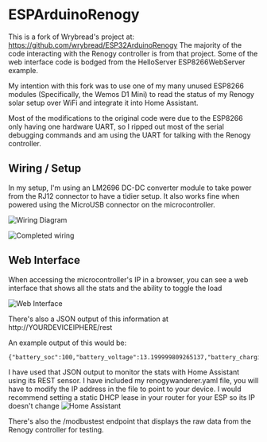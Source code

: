 # ESPArduinoRenogy

This is a fork of Wrybread's project at: https://github.com/wrybread/ESP32ArduinoRenogy
The majority of the code interacting with the Renogy controller is from that project. Some of the web interface code is bodged from the HelloServer ESP8266WebServer example.

My intention with this fork was to use one of my many unused ESP8266 modules (Specifically, the Wemos D1 Mini) to read the status of my Renogy solar setup over WiFi and integrate it into Home Assistant. 

Most of the modifications to the original code were due to the ESP8266 only having one hardware UART, so I ripped out most of the serial debugging commands and am using the UART for talking with the Renogy controller. 

## Wiring / Setup 
In my setup, I'm using an LM2696 DC-DC converter module to take power from the RJ12 connector to have a tidier setup. It also works fine when powered using the MicroUSB connector on the microcontroller.

![Wiring Diagram](https://i.imgur.com/4VDK7ai.png)

![Completed wiring](https://i.imgur.com/33c3uLC.jpg)

## Web Interface
When accessing the microcontroller's IP in a browser, you can see a web interface that shows all the stats and the ability to toggle the load

![Web Interface](https://i.imgur.com/3phXtOU.png)

There's also a JSON output of this information at http://YOURDEVICEIPHERE/rest

An example output of this would be:
```
{"battery_soc":100,"battery_voltage":13.199999809265137,"battery_charging_amps":0.15000000596046448,"battery_charging_watts":1.9800000190734863,"controller_temperature":27,"battery_temperature":0,"controller_temperatureF":80.5999984741211,"battery_temperatureF":32,"load_voltage":0,"load_amps":0,"load_watts":0,"load_status":false,"solar_panel_voltage":13.800000190734863,"solar_panel_amps":0.070000000298023224,"solar_panel_watts":1,"min_battery_voltage_today":0,"max_battery_voltage_today":13.199999809265137,"max_charging_amps_today":6.3000001907348633,"max_discharging_amps_today":3.7999999523162842,"max_charge_watts_today":79,"max_discharge_watts_today":2,"charge_amphours_today":14,"discharge_amphours_today":0,"charge_watthours_today":182,"discharge_watthours_today":13,"controller_uptime_days":0,"total_battery_overcharges":0,"total_battery_fullcharges":0,"last_update_time":3291357,"voltage_rating":0,"amp_rating":20,"discharge_amp_rating":0,"type":0,"controller_name":0,"software_version":"1768","hardware_version":"01280","serial_number":"049153"}
```
I have used that JSON output to monitor the stats with Home Assistant using its REST sensor. I have included my renogywanderer.yaml file, you will have to modify the IP address in the file to point to your device. I would recommend setting a static DHCP lease in your router for your ESP so its IP doesn't change
![Home Assistant](https://i.imgur.com/QjTWIST.png)

There's also the /modbustest endpoint that displays the raw data from the Renogy controller for testing. 
